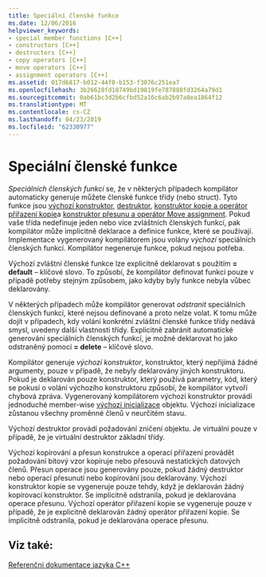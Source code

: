 ```yaml
---
title: Speciální členské funkce
ms.date: 12/06/2016
helpviewer_keywords:
- special member functions [C++]
- constructors [C++]
- destructors [C++]
- copy operators [C++]
- move operators [C++]
- assignment operators [C++]
ms.assetid: 017d6817-b012-44f0-b153-f3076c251ea7
ms.openlocfilehash: 3b26628fd18749bd19819fe787888fd3264a79d1
ms.sourcegitcommit: 0ab61bc3d2b6cfbd52a16c6ab2b97a8ea1864f12
ms.translationtype: MT
ms.contentlocale: cs-CZ
ms.lasthandoff: 04/23/2019
ms.locfileid: "62330977"
---
```

# <a name="special-member-functions"></a>Speciální členské funkce

*Speciálních členských funkcí* se, že v některých případech kompilátor automaticky generuje můžete členské funkce třídy (nebo struct). Tyto funkce jsou [výchozí konstruktor](constructors-cpp.md#default_constructors), [destruktor](destructors-cpp.md), [konstruktor kopie a operátor přiřazení kopie](copy-constructors-and-copy-assignment-operators-cpp.md)a [konstruktor přesunu a operátor Move assignment](move-constructors-and-move-assignment-operators-cpp.md). Pokud vaše třída nedefinuje jeden nebo více zvláštních členských funkcí, pak kompilátor může implicitně deklarace a definice funkce, které se používají. Implementace vygenerovaný kompilátorem jsou volány *výchozí* speciálních členských funkcí. Kompilátor negeneruje funkce, pokud nejsou potřeba.

Výchozí zvláštní členské funkce lze explicitně deklarovat s použitím **= default** – klíčové slovo. To způsobí, že kompilátor definovat funkci pouze v případě potřeby stejným způsobem, jako kdyby byly funkce nebyla vůbec deklarovány.

V některých případech může kompilátor generovat *odstranit* speciálních členských funkcí, které nejsou definované a proto nelze volat. K tomu může dojít v případech, kdy volání konkrétní zvláštní členské funkce třídy nedává smysl, uvedeny další vlastnosti třídy. Explicitně zabránit automatické generování speciálních členských funkcí, je možné deklarovat ho jako odstraněný pomocí **= delete** – klíčové slovo.

Kompilátor generuje *výchozí konstruktor*, konstruktor, který nepřijímá žádné argumenty, pouze v případě, že nebyly deklarovány jiných konstruktoru. Pokud je deklarován pouze konstruktor, který používá parametry, kód, který se pokusí o volání výchozího konstruktoru způsobí, že kompilátor vytvoří chybová zpráva. Vygenerovaný kompilátorem výchozí konstruktor provádí jednoduché member-wise [výchozí inicializace](initializers.md#default_initialization) objektu. Výchozí inicializace zůstanou všechny proměnné členů v neurčitém stavu.

Výchozí destruktor provádí požadování zničení objektu. Je virtuální pouze v případě, že je virtuální destruktor základní třídy.

Výchozí kopírování a přesun konstrukce a operací přiřazení provádět požadování bitový vzor kopíruje nebo přesouvá nestatických datových členů. Přesun operace jsou generovány pouze, pokud žádný destruktor nebo operací přesunutí nebo kopírování jsou deklarovány. Výchozí konstruktor kopie se vygeneruje pouze tehdy, když je deklarován žádný kopírovací konstruktor. Se implicitně odstranila, pokud je deklarována operace přesunu. Výchozí operátor přiřazení kopie se vygeneruje pouze v případě, že je explicitně deklarován žádný operátor přiřazení kopie. Se implicitně odstranila, pokud je deklarována operace přesunu.

## <a name="see-also"></a>Viz také:

[Referenční dokumentace jazyka C++](cpp-language-reference.md)